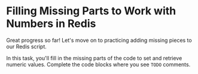 # Filling Missing Parts to Work with Numbers in Redis

Great progress so far! Let's move on to practicing adding missing pieces to our Redis script.

In this task, you'll fill in the missing parts of the code to set and retrieve numeric values. Complete the code blocks where you see `TODO` comments.